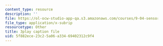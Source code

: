 ```yaml
---
content_type: resource
description: ''
file: https://ol-ocw-studio-app-qa.s3.amazonaws.com/courses/9-04-sensory-systems-fall-2013/5f882ece23c25a06a33469402312c9f4_vPXTDpXwBs0.vtt
file_type: application/x-subrip
resourcetype: Other
title: 3play caption file
uid: 5f882ece-23c2-5a06-a334-69402312c9f4
---
```

